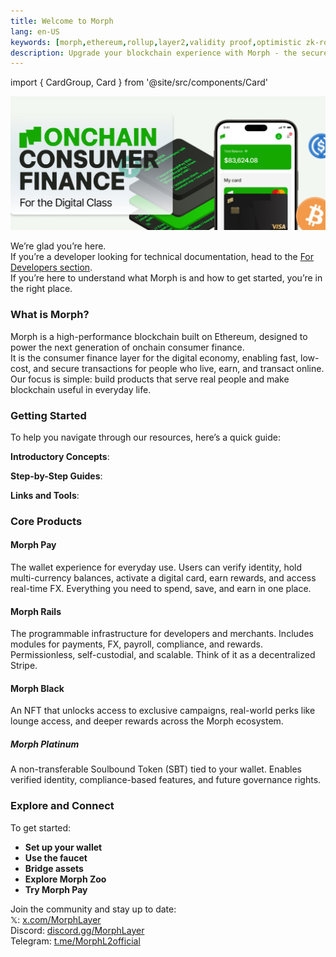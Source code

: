 ```yaml
---
title: Welcome to Morph
lang: en-US
keywords: [morph,ethereum,rollup,layer2,validity proof,optimistic zk-rollup]
description: Upgrade your blockchain experience with Morph - the secure decentralized, cost0efficient, and high-performing optimistic zk-rollup solution. Try it now!
---
```


import { CardGroup, Card } from '@site/src/components/Card'

![userpage](../../assets/docs/about/userpage1.jpeg)

We’re glad you’re here.  
If you’re a developer looking for technical documentation, head to the [For Developers section](../build-on-morph/0-developer-navigation-page.md).  
If you’re here to understand what Morph is and how to get started, you’re in the right place.  


### What is Morph?

Morph is a high-performance blockchain built on Ethereum, designed to power the next generation of onchain consumer finance.  
It is the consumer finance layer for the digital economy, enabling fast, low-cost, and secure transactions for people who live, earn, and transact online.  
Our focus is simple: build products that serve real people and make blockchain useful in everyday life.  


### Getting Started

To help you navigate through our resources, here’s a quick guide:

**Introductory Concepts**: 

<CardGroup className="md:grid-cols-2 xl:grid-cols-3">
  <Card
    href="/docs/about-morph/morphs-vision-and-mission"
    icon="/img/cards/users.svg"
    text="Morph's Vision and Mission" />
  <Card 
    href="/docs/about-morph/morphs-architecture"
    icon="/img/cards/research.svg"
    text="Morph's Architecture" />
  <Card
    href="/docs/about-morph/roadmap"
    icon="/img/cards/guide.svg"
    text="Roadmap" />
</CardGroup>

**Step-by-Step Guides**: 

<CardGroup className="md:grid-cols-2 xl:grid-cols-3">
  <Card
    href="/docs/quick-start/wallet-setup"
    icon="/img/cards/wallet.svg"
    text="Wallet Setup" />
  <Card 
    href="/docs/quick-start/wallet-setup"
    icon="./img/cards/faucet.svg"
    text="Faucet" />
  <Card
    href="/docs/quick-start/wallet-setup"
    icon="/img/cards/bridge.svg"
    text="Bridge" />
</CardGroup>

**Links and Tools**: 

<CardGroup className="md:grid-cols-2 xl:grid-cols-3">
  <Card
    href="https://bridge.morphl2.io/"
    icon="./img/cards/bridge.svg"
    text="Morph Bridge" />
  <Card 
    href="https://explorer.morphl2.io/"
    icon="/img/cards/guide.svg"
    text="Morph Explorer" />
  <Card
    href="https://morphfaucet.com"
    icon="/img/cards/faucet.svg"
    text="Morph Faucet" />
</CardGroup>


### Core Products

#### Morph Pay

The wallet experience for everyday use. Users can verify identity, hold multi-currency balances, activate a digital card, earn rewards, and access real-time FX. Everything you need to spend, save, and earn in one place.

#### Morph Rails

The programmable infrastructure for developers and merchants. Includes modules for payments, FX, payroll, compliance, and rewards. Permissionless, self-custodial, and scalable. Think of it as a decentralized Stripe.

#### Morph Black

An NFT that unlocks access to exclusive campaigns, real-world perks like lounge access, and deeper rewards across the Morph ecosystem.

##### Morph Platinum

A non-transferable Soulbound Token (SBT) tied to your wallet. Enables verified identity, compliance-based features, and future governance rights.


### Explore and Connect

To get started:
- **Set up your wallet**
- **Use the faucet**
- **Bridge assets**
- **Explore Morph Zoo**
- **Try Morph Pay**

Join the community and stay up to date:  
𝕏: [x.com/MorphLayer](x.com/MorphLayer)  
Discord: [discord.gg/MorphLayer](discord.gg/MorphLayer)  
Telegram: [t.me/MorphL2official](t.me/MorphL2official)  
